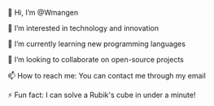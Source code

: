 👋 Hi, I’m @Wmangen

👀 I’m interested in technology and innovation 

🌱 I’m currently learning new programming languages

💞️ I’m looking to collaborate on open-source projects

📫 How to reach me: You can contact me through my email

⚡ Fun fact: I can solve a Rubik's cube in under a minute! 

<!---
Wmangen/Wmangen is a ✨ special ✨ repository because its `README.md` (this file) appears on your GitHub profile.   
You can click the Preview link to take a look at your changes. 
--->
